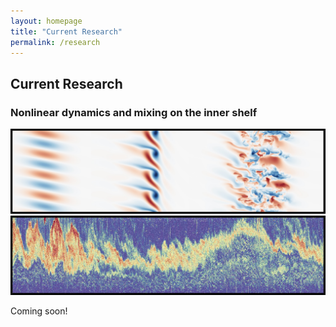 ```yaml
---
layout: homepage
title: "Current Research"
permalink: /research
---
```


## Current Research

### Nonlinear dynamics and mixing on the inner shelf
<img width="1378" alt="image" src="./assets/img/horizontalshear_picture.jpg" />
<img width="1378" alt="image" src="./assets/img/innershelf_picture.jpg" />


Coming soon!
